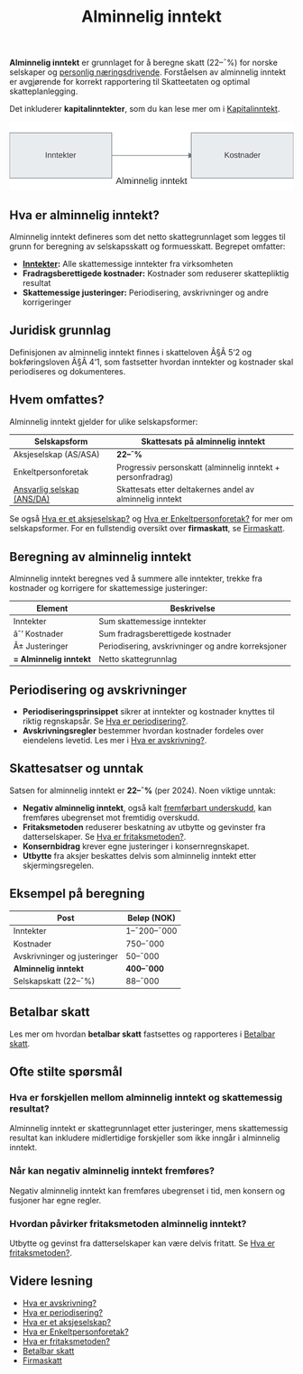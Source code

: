 ﻿---
title: "Alminnelig inntekt"
seoTitle: "Alminnelig inntekt"
description: '**Alminnelig inntekt** er grunnlaget for å beregne skatt (22–¯%) for norske selskaper og [personlig næringsdrivende](/blogs/regnskap/naeringsinntekt Næring...'
---

**Alminnelig inntekt** er grunnlaget for å beregne skatt (22–¯%) for norske selskaper og [personlig næringsdrivende](/blogs/regnskap/naeringsinntekt "Næringsinntekt “ Komplett guide til næringsinntekt for selvstendig næringsdrivende"). Forståelsen av alminnelig inntekt er avgjørende for korrekt rapportering til Skatteetaten og optimal skatteplanlegging.
 
Det inkluderer **kapitalinntekter**, som du kan lese mer om i [Kapitalinntekt](/blogs/regnskap/kapitalinntekt "Kapitalinntekt “ Innføring i renter, utbytte, leieinntekter og kapitalgevinster i norsk regnskap").

![Alminnelig inntekt Oversikt](alminnelig-inntekt-oversikt.svg)

## Hva er alminnelig inntekt?

Alminnelig inntekt defineres som det netto skattegrunnlaget som legges til grunn for beregning av selskapsskatt og formuesskatt. Begrepet omfatter:

* **[Inntekter](/blogs/regnskap/hva-er-inntekter "Hva er Inntekter? Komplett Guide til Inntektstyper og Regnskapsføring"):** Alle skattemessige inntekter fra virksomheten
* **Fradragsberettigede kostnader:** Kostnader som reduserer skattepliktig resultat
* **Skattemessige justeringer:** Periodisering, avskrivninger og andre korrigeringer

## Juridisk grunnlag

Definisjonen av alminnelig inntekt finnes i skatteloven Â§Â 5‘2 og bokføringsloven Â§Â 4‘1, som fastsetter hvordan inntekter og kostnader skal periodiseres og dokumenteres.

## Hvem omfattes?

Alminnelig inntekt gjelder for ulike selskapsformer:

| Selskapsform              | Skattesats på alminnelig inntekt                                |
|---------------------------|-----------------------------------------------------------------|
| Aksjeselskap (AS/ASA)     | **22–¯%**                                                        |
| Enkeltpersonforetak       | Progressiv personskatt (alminnelig inntekt + personfradrag)     |
| [Ansvarlig selskap (ANS/DA)](/blogs/regnskap/ansvarlig-selskap "Ansvarlig Selskap (ANS): Komplett Guide til Norsk Regnskap og Ansvarsstruktur") | Skattesats etter deltakernes andel av alminnelig inntekt        |

Se også [Hva er et aksjeselskap?](/blogs/regnskap/hva-er-et-aksjeselskap "Hva er et Aksjeselskap?") og [Hva er Enkeltpersonforetak?](/blogs/regnskap/hva-er-enkeltpersonforetak "Hva er Enkeltpersonforetak?") for mer om selskapsformer.
For en fullstendig oversikt over **firmaskatt**, se [Firmaskatt](/blogs/regnskap/firmaskatt "Firmaskatt “ Komplett guide til skatteregler for selskaper").

## Beregning av alminnelig inntekt

Alminnelig inntekt beregnes ved å summere alle inntekter, trekke fra kostnader og korrigere for skattemessige justeringer:

| Element               | Beskrivelse                                       |
|-----------------------|---------------------------------------------------|
| Inntekter             | Sum skattemessige inntekter                       |
| âˆ’ Kostnader           | Sum fradragsberettigede kostnader                 |
| Â± Justeringer         | Periodisering, avskrivninger og andre korreksjoner |
| **= Alminnelig inntekt** | Netto skattegrunnlag                              |

## Periodisering og avskrivninger

* **Periodiseringsprinsippet** sikrer at inntekter og kostnader knyttes til riktig regnskapsår. Se [Hva er periodisering?](/blogs/regnskap/hva-er-periodisering "Hva er Periodisering?").
* **Avskrivningsregler** bestemmer hvordan kostnader fordeles over eiendelens levetid. Les mer i [Hva er avskrivning?](/blogs/regnskap/hva-er-avskrivning "Hva er Avskrivning?").

## Skattesatser og unntak

Satsen for alminnelig inntekt er **22–¯%** (per 2024). Noen viktige unntak:

* **Negativ alminnelig inntekt**, også kalt [fremførbart underskudd](/blogs/regnskap/fremforbart-underskudd "Fremførbart underskudd: Komplett guide til håndtering av underskudd i regnskap og skatt"), kan fremføres ubegrenset mot fremtidig overskudd.
* **Fritaksmetoden** reduserer beskatning av utbytte og gevinster fra datterselskaper. Se [Hva er fritaksmetoden?](/blogs/regnskap/hva-er-fritaksmetoden "Hva er Fritaksmetoden? Komplett guide til skattefritak for utbytte").
* **Konsernbidrag** krever egne justeringer i konsernregnskapet.
* **Utbytte** fra aksjer beskattes delvis som alminnelig inntekt etter skjermingsregelen.

## Eksempel på beregning

| Post                         | Beløp (NOK)  |
|------------------------------|--------------|
| Inntekter                    | 1–¯200–¯000    |
| Kostnader                    |   750–¯000    |
| Avskrivninger og justeringer |    50–¯000    |
| **Alminnelig inntekt**           | **400–¯000**  |
| Selskapskatt (22–¯%)          |    88–¯000    |

## Betalbar skatt

Les mer om hvordan **betalbar skatt** fastsettes og rapporteres i [Betalbar skatt](/blogs/regnskap/betalbar-skatt "Betalbar skatt “ Komplett guide til beregning og håndtering").

## Ofte stilte spørsmål

### Hva er forskjellen mellom alminnelig inntekt og skattemessig resultat?

Alminnelig inntekt er skattegrunnlaget etter justeringer, mens skattemessig resultat kan inkludere midlertidige forskjeller som ikke inngår i alminnelig inntekt.

### Når kan negativ alminnelig inntekt fremføres?

Negativ alminnelig inntekt kan fremføres ubegrenset i tid, men konsern og fusjoner har egne regler.

### Hvordan påvirker fritaksmetoden alminnelig inntekt?

Utbytte og gevinst fra datterselskaper kan være delvis fritatt. Se [Hva er fritaksmetoden?](/blogs/regnskap/hva-er-fritaksmetoden "Hva er Fritaksmetoden? Komplett guide til skattefritak for utbytte").

## Videre lesning

* [Hva er avskrivning?](/blogs/regnskap/hva-er-avskrivning "Hva er Avskrivning?")
* [Hva er periodisering?](/blogs/regnskap/hva-er-periodisering "Hva er Periodisering?")
* [Hva er et aksjeselskap?](/blogs/regnskap/hva-er-et-aksjeselskap "Hva er et Aksjeselskap?")
* [Hva er Enkeltpersonforetak?](/blogs/regnskap/hva-er-enkeltpersonforetak "Hva er Enkeltpersonforetak?")
* [Hva er fritaksmetoden?](/blogs/regnskap/hva-er-fritaksmetoden "Hva er Fritaksmetoden? Komplett guide til skattefritak for utbytte")
* [Betalbar skatt](/blogs/regnskap/betalbar-skatt "Betalbar skatt “ Komplett guide til beregning og håndtering")
* [Firmaskatt](/blogs/regnskap/firmaskatt "Firmaskatt “ Komplett guide til skatteregler for selskaper")











